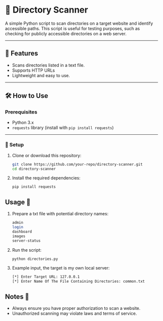 # 📂 Directory Scanner

A simple Python script to scan directories on a target website and identify accessible paths. This script is useful for testing purposes, such as checking for publicly accessible directories on a web server.

---

## 🚀 Features

- Scans directories listed in a text file.
- Supports HTTP URLs
- Lightweight and easy to use.

---

## 🛠️ How to Use

### Prerequisites
- Python 3.x
- `requests` library (install with `pip install requests`)

---

### 📝 Setup

1. Clone or download this repository:
   ```bash
   git clone https://github.com/your-repo/directory-scanner.git
   cd directory-scanner
   ```
   
2. Install the required dependencies:
    ```bash
    pip install requests
    ```

## Usage 🚀

1. Prepare a txt file with potential directory names:
    ```bash
    admin
    login
    dashboard
    images
    server-status
    ```

2. Run the script:
    ```bash
    python directories.py
    ```

3. Example input, the target is my own local server:
    ```bash
    [*] Enter Target URL: 127.0.0.1
    [*] Enter Name Of The File Containing Directories: common.txt
    ```
    
## Notes 📝
- Always ensure you have proper authorization to scan a website.
- Unauthorized scanning may violate laws and terms of service.
